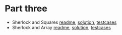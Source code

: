 # Part three

- Sherlock and Squares [readme](sherlock_and_squares.md), [solution](sherlock_and_squares.js), [testcases](sherlock_and_squares_testcases)
- Sherlock and Array [readme](sherlock_and_array.md), [solution](sherlock_and_array.js), [testcases](sherlock_and_array_testcases)
